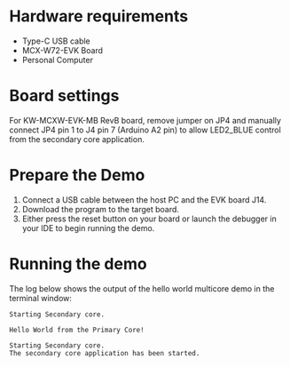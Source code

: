 Hardware requirements
=====================
- Type-C USB cable
- MCX-W72-EVK Board
- Personal Computer

Board settings
==============
For KW-MCXW-EVK-MB RevB board, remove jumper on JP4 and manually connect JP4 pin 1 to J4 pin 7 (Arduino A2 pin)
to allow LED2_BLUE control from the secondary core application.

Prepare the Demo
================
1. Connect a USB cable between the host PC and the EVK board J14.
2. Download the program to the target board.
3. Either press the reset button on your board or launch the debugger in your IDE to begin running the demo.

Running the demo
================
The log below shows the output of the hello world multicore demo in the terminal window:
~~~~~~~~~~~~~~~~~~~~~~~~~~~~~~~~~~~
Starting Secondary core.

Hello World from the Primary Core!

Starting Secondary core.
The secondary core application has been started.

~~~~~~~~~~~~~~~~~~~~~~~~~~~~~~~~~~~
